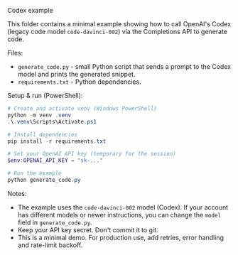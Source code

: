 Codex example

This folder contains a minimal example showing how to call OpenAI's Codex (legacy code model `code-davinci-002`) via the Completions API to generate code.

Files:

- `generate_code.py` - small Python script that sends a prompt to the Codex model and prints the generated snippet.
- `requirements.txt` - Python dependencies.

Setup & run (PowerShell):

```powershell
# Create and activate venv (Windows PowerShell)
python -m venv .venv
.\.venv\Scripts\Activate.ps1

# Install dependencies
pip install -r requirements.txt

# Set your OpenAI API key (temporary for the session)
$env:OPENAI_API_KEY = "sk-..."

# Run the example
python generate_code.py
```

Notes:

- The example uses the `code-davinci-002` model (Codex). If your account has different models or newer instructions, you can change the `model` field in `generate_code.py`.
- Keep your API key secret. Don't commit it to git.
- This is a minimal demo. For production use, add retries, error handling and rate-limit backoff.
